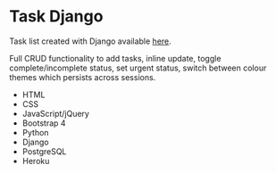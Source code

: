 # Task Django 

Task list created with Django available [here](https://task-django.herokuapp.com/).

Full CRUD functionality to add tasks, inline update, toggle complete/incomplete status, set urgent status, switch between colour themes which persists across sessions. 

* HTML 
* CSS 
* JavaScript/jQuery
* Bootstrap 4
* Python
* Django
* PostgreSQL
* Heroku

